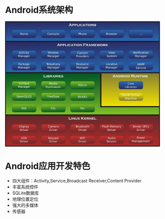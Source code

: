 # Android系统架构
![](https://github.com/YealZoy/learning/blob/master/images/android1.jpg)

# Android应用开发特色
+ 四大组件：Activity,Service,Broadcast Receiver,Content Provider
+ 丰富系统控件
+ SQLite数据库
+ 地理位置定位
+ 强大的多媒体
+ 传感器